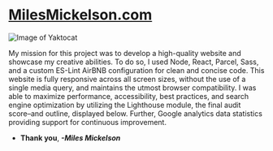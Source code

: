 # **[MilesMickelson.com](https://milesmickelson.com)**

![Image of Yaktocat](https://octodex.github.com/images/yaktocat.png)

My mission for this project was to develop a high-quality website and showcase my creative abilities. 
To do so, I used Node, React, Parcel, Sass, and a custom ES-Lint AirBNB configuration for clean and 
concise code. This website is fully responsive across all screen sizes, without the use of a single 
media query, and maintains the utmost browser compatibility. I was able to maximize performance, 
accessibility, best practices, and search engine optimization by utilizing the Lighthouse module, 
the final audit score–and outline, displayed below. Further, Google analytics data statistics 
providing support for continuous improvement.

* **Thank you**, ***-Miles Mickelson***
